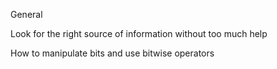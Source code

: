 General

Look for the right source of information without too much help

How to manipulate bits and use bitwise operators
